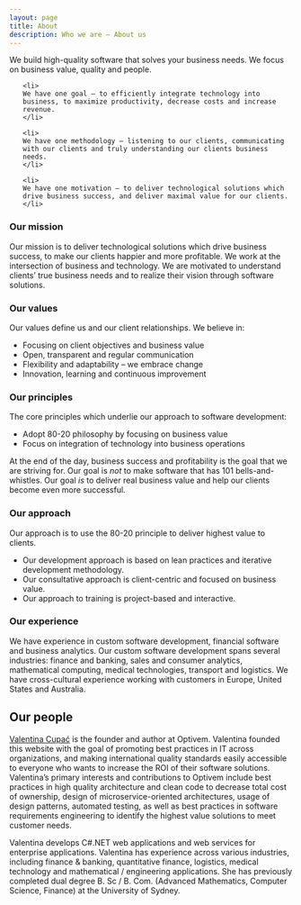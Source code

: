 ```yaml
---
layout: page
title: About
description: Who we are – About us
---
```


<p>
We build high-quality software that solves your business needs. We focus on business value, quality and people.
</p>

<ul>

	<li>
	We have one goal – to efficiently integrate technology into business, to maximize productivity, decrease costs and increase revenue.
	</li>
	
	<li>
	We have one methodology – listening to our clients, communicating with our clients and truly understanding our clients business needs.
	</li>
	
	<li>
	We have one motivation – to deliver technological solutions which drive business success, and deliver maximal value for our clients.
	</li>			
	

</ul>

	
<h3>Our mission</h3>

<p>Our mission is to deliver technological solutions which drive business success, to make our clients happier and more profitable. We work at the intersection of business and technology. We are motivated to understand clients’ true business needs and to realize their vision through software solutions.</p>

<h3>Our values</h3>

<p>Our values define us and our client relationships. We believe in:</p>
<ul>
<li>Focusing on client objectives and business value</li>
<li>Open, transparent and regular communication</li>
<li>Flexibility and adaptability – we embrace change</li>
<li>Innovation, learning and continuous improvement</li>
</ul>


<h3>Our principles</h3>

<p>The&nbsp;core principles which underlie our approach to software development:</p>
<ul>
<li>Adopt&nbsp;80-20 philosophy&nbsp;by focusing on business value</li>
<li>Focus on integration of technology into business operations</li>
</ul>
<p>At the end of the day, business success and profitability is the goal that we are striving for. Our goal is <em>not</em> to make software that has 101 bells-and-whistles. Our goal <em>is</em> to deliver real business value and help&nbsp;our clients become even more successful.</p>

<h3>Our approach</h3>

<p>Our approach is to use the 80-20 principle to deliver highest value to clients.</p>
<ul>
<li>Our development approach is based on lean practices and iterative development methodology.</li>
<li>Our consultative approach is client-centric and focused on business value.</li>
<li>Our approach to training is project-based and&nbsp;interactive.</li>
</ul>
		

<h3>Our experience</h3>

<p>We have experience in custom software development, financial software and business analytics. Our custom software development spans several industries: finance and banking, sales and consumer analytics, mathematical computing, medical technologies, transport and logistics. We have cross-cultural experience working with customers in Europe, United States and Australia.</p>
		

<h2>Our people</h2>

<!-- TODO: VC: Check loop below -->

<!--

<ul>
    {% for author in site.data.authors %}
    <li>
        {{ author.name }}
    </li>
    {% endfor %}
</ul>

-->

<!-- Valentina Cupac -->

<a href="https://www.linkedin.com/in/valentinacupac/" target="_blank">Valentina Cupać</a> is the founder and author at Optivem. Valentina founded this website with the goal of promoting best practices in IT across organizations, and making international quality standards easily accessible to everyone who wants to increase the ROI of their software solutions. Valentina’s primary interests and contributions to Optivem include best practices in high quality architecture and clean code to decrease total cost of ownership, design of microservice-oriented architectures, usage of design patterns, automated testing, as well as best practices in software requirements engineering to identify the highest value solutions to meet customer needs. 

Valentina develops C#.NET web applications and web services for enterprise applications. Valentina has experience across various industries, including finance & banking, quantitative finance, logistics, medical technology and mathematical / engineering applications. She has previously completed dual degree B. Sc / B. Com. (Advanced Mathematics, Computer Science, Finance) at the University of Sydney. 




